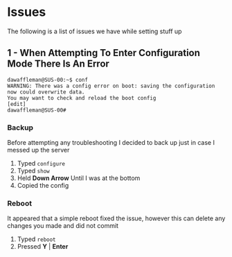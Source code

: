 # Issues
The following is a list of issues we have while setting stuff up

## 1 - When Attempting To Enter Configuration Mode There Is An Error
```vyos
dawaffleman@SUS-00:~$ conf
WARNING: There was a config error on boot: saving the configuration now could overwrite data.
You may want to check and reload the boot config
[edit]
dawaffleman@SUS-00# 
```
### Backup
Before attempting any troubleshooting I decided to back up just in case I messed up the server
1. Typed `configure`
2. Typed `show`
3. Held **Down Arrow** Until I was at the bottom
4. Copied the config

### Reboot
It appeared that a simple reboot fixed the issue, however this can delete any changes you made and did not commit
1. Typed `reboot`
2. Pressed **Y** | **Enter**

